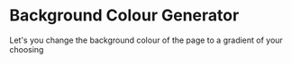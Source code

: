 # Background Colour Generator

Let's you change the background colour of the page to a gradient of your choosing
